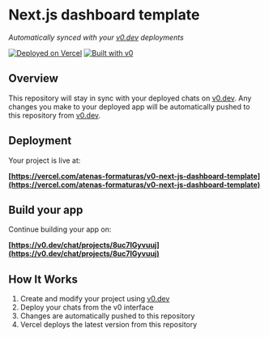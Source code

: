 # Next.js dashboard template

*Automatically synced with your [v0.dev](https://v0.dev) deployments*

[![Deployed on Vercel](https://img.shields.io/badge/Deployed%20on-Vercel-black?style=for-the-badge&logo=vercel)](https://vercel.com/atenas-formaturas/v0-next-js-dashboard-template)
[![Built with v0](https://img.shields.io/badge/Built%20with-v0.dev-black?style=for-the-badge)](https://v0.dev/chat/projects/8uc7IGyvuuj)

## Overview

This repository will stay in sync with your deployed chats on [v0.dev](https://v0.dev).
Any changes you make to your deployed app will be automatically pushed to this repository from [v0.dev](https://v0.dev).

## Deployment

Your project is live at:

**[https://vercel.com/atenas-formaturas/v0-next-js-dashboard-template](https://vercel.com/atenas-formaturas/v0-next-js-dashboard-template)**

## Build your app

Continue building your app on:

**[https://v0.dev/chat/projects/8uc7IGyvuuj](https://v0.dev/chat/projects/8uc7IGyvuuj)**

## How It Works

1. Create and modify your project using [v0.dev](https://v0.dev)
2. Deploy your chats from the v0 interface
3. Changes are automatically pushed to this repository
4. Vercel deploys the latest version from this repository